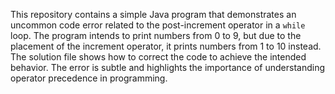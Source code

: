 This repository contains a simple Java program that demonstrates an uncommon code error related to the post-increment operator in a `while` loop. The program intends to print numbers from 0 to 9, but due to the placement of the increment operator, it prints numbers from 1 to 10 instead. The solution file shows how to correct the code to achieve the intended behavior.  The error is subtle and highlights the importance of understanding operator precedence in programming.